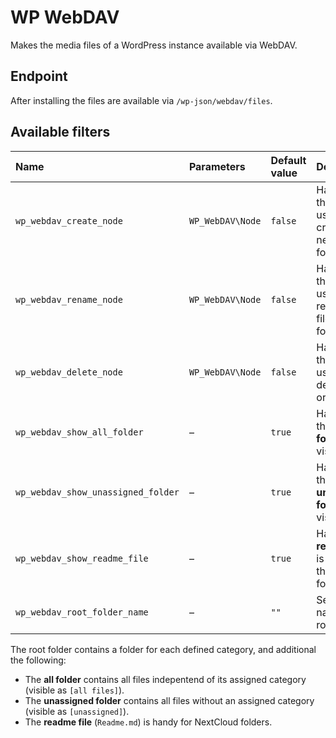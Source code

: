 # WP WebDAV
Makes the media files of a WordPress instance available via WebDAV.

## Endpoint
After installing the files are available via `/wp-json/webdav/files`.

## Available filters

| Name | Parameters | Default value | Description |
| :-- | :-- | :-- | :-- |
| `wp_webdav_create_node`  | `WP_WebDAV\Node` | `false` | Handles if the current user can create a new file or folder. |
| `wp_webdav_rename_node` | `WP_WebDAV\Node` | `false` | Handles if the current user can rename a file or folder. |
| `wp_webdav_delete_node` | `WP_WebDAV\Node` | `false` | Handles if the current user can delete a file or folder. |
| `wp_webdav_show_all_folder` | – | `true` | Handles if the __all folder__ is visible. |
| `wp_webdav_show_unassigned_folder` | – | `true` | Handles if the __unassigned folder__ is visible. |
| `wp_webdav_show_readme_file` | – | `true` | Handles if a __readme file__ is visible in the root folder. |
| `wp_webdav_root_folder_name` | – | `""`| Sets the name of the root folder. |

The root folder contains a folder for each defined category, and additional the following:
* The __all folder__ contains all files indepentend of its assigned category (visible as `[all files]`).
* The __unassigned folder__ contains all files without an assigned category (visible as `[unassigned]`).
* The __readme file__ (`Readme.md`) is handy for NextCloud folders.
